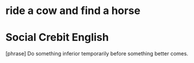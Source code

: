 # ride a cow and find a horse
# Social Crebit English

[phrase] Do something inferior temporarily before something better comes.

